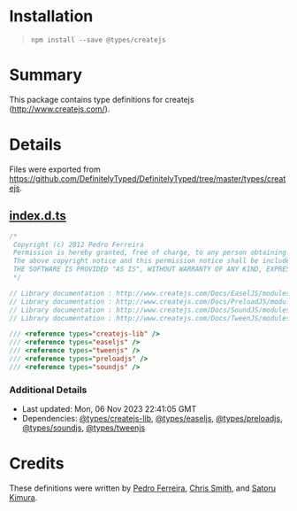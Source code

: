 # Installation
> `npm install --save @types/createjs`

# Summary
This package contains type definitions for createjs (http://www.createjs.com/).

# Details
Files were exported from https://github.com/DefinitelyTyped/DefinitelyTyped/tree/master/types/createjs.
## [index.d.ts](https://github.com/DefinitelyTyped/DefinitelyTyped/tree/master/types/createjs/index.d.ts)
````ts
/*
 Copyright (c) 2012 Pedro Ferreira
 Permission is hereby granted, free of charge, to any person obtaining a copy of this software and associated documentation files (the "Software"), to deal in the Software without restriction, including without limitation the rights to use, copy, modify, merge, publish, distribute, sublicense, and/or sell copies of the Software, and to permit persons to whom the Software is furnished to do so, subject to the following conditions:
 The above copyright notice and this permission notice shall be included in all copies or substantial portions of the Software.
 THE SOFTWARE IS PROVIDED "AS IS", WITHOUT WARRANTY OF ANY KIND, EXPRESS OR IMPLIED, INCLUDING BUT NOT LIMITED TO THE WARRANTIES OF MERCHANTABILITY, FITNESS FOR A PARTICULAR PURPOSE AND NONINFRINGEMENT. IN NO EVENT SHALL THE AUTHORS OR COPYRIGHT HOLDERS BE LIABLE FOR ANY CLAIM, DAMAGES OR OTHER LIABILITY, WHETHER IN AN ACTION OF CONTRACT, TORT OR OTHERWISE, ARISING FROM, OUT OF OR IN CONNECTION WITH THE SOFTWARE OR THE USE OR OTHER DEALINGS IN THE SOFTWARE.
 */

// Library documentation : http://www.createjs.com/Docs/EaselJS/modules/EaselJS.html
// Library documentation : http://www.createjs.com/Docs/PreloadJS/modules/PreloadJS.html
// Library documentation : http://www.createjs.com/Docs/SoundJS/modules/SoundJS.html
// Library documentation : http://www.createjs.com/Docs/TweenJS/modules/TweenJS.html

/// <reference types="createjs-lib" />
/// <reference types="easeljs" />
/// <reference types="tweenjs" />
/// <reference types="preloadjs" />
/// <reference types="soundjs" />

````

### Additional Details
 * Last updated: Mon, 06 Nov 2023 22:41:05 GMT
 * Dependencies: [@types/createjs-lib](https://npmjs.com/package/@types/createjs-lib), [@types/easeljs](https://npmjs.com/package/@types/easeljs), [@types/preloadjs](https://npmjs.com/package/@types/preloadjs), [@types/soundjs](https://npmjs.com/package/@types/soundjs), [@types/tweenjs](https://npmjs.com/package/@types/tweenjs)

# Credits
These definitions were written by [Pedro Ferreira](https://bitbucket.org/drk4), [Chris Smith](https://github.com/evilangelist), and [Satoru Kimura](https://github.com/gyohk).
